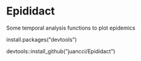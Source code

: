 # Epididact
Some temporal analysis functions to plot epidemics 

install.packages("devtools")

devtools::install_github("juancci/Epididact")
